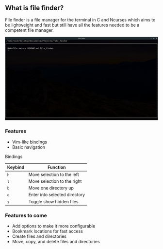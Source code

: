 ## What is file finder?

File finder is a file manager for the terminal in C and Ncurses which aims to be lightweight and fast but still have all the features needed to be a competent file manager.

![](https://github.com/Noah11012/file_finder/blob/master/file_finder.png)

### Features

* Vim-like bindings
* Basic navigation

Bindings

| Keybind | Function |
| ------- | -------- |
| `h`     | Move selection to the left |
| `l`     | Move selection to the right |
| `b`     | Move one directory up |
| `e`     | Enter into selected directory |
| `s`     | Toggle show hidden files |

### Features to come

* Add options to make it more configurable
* Bookmark locations for fast access
* Create files and directories
* Move, copy, and delete files and directories